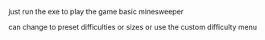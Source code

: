 just run the exe to play the game
basic minesweeper

can change to preset difficulties or sizes 
or use the custom difficulty menu